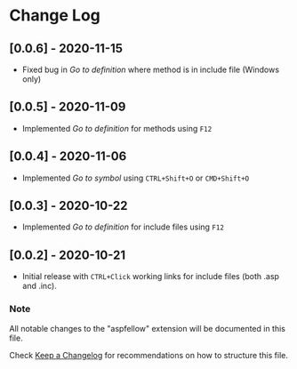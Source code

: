 # Change Log

## [0.0.6] - 2020-11-15

- Fixed bug in *Go to definition* where method is in include file (Windows only)

## [0.0.5] - 2020-11-09

- Implemented *Go to definition* for methods using `F12`

## [0.0.4] - 2020-11-06

- Implemented *Go to symbol* using `CTRL+Shift+O` or `CMD+Shift+O` 

## [0.0.3] - 2020-10-22

- Implemented *Go to definition* for include files using `F12`

## [0.0.2] - 2020-10-21

- Initial release with `CTRL+Click` working links for include files (both .asp and .inc).

### Note
All notable changes to the "aspfellow" extension will be documented in this file.

Check [Keep a Changelog](http://keepachangelog.com/) for recommendations on how to structure this file.